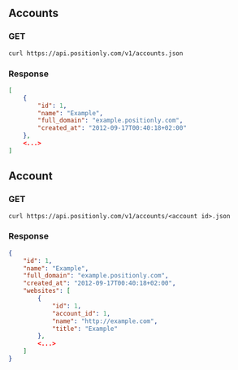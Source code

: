 ## Accounts

### GET
```shell
curl https://api.positionly.com/v1/accounts.json
```

### Response
```json
[
    {
        "id": 1,
        "name": "Example",
        "full_domain": "example.positionly.com",
        "created_at": "2012-09-17T00:40:18+02:00"
    },
    <...>
]
```

## Account

### GET
```shell
curl https://api.positionly.com/v1/accounts/<account id>.json
```

### Response
```json
{
    "id": 1,
    "name": "Example",
    "full_domain": "example.positionly.com",
    "created_at": "2012-09-17T00:40:18+02:00",
    "websites": [
        {
            "id": 1,
            "account_id": 1,
            "name": "http://example.com",
            "title": "Example"
        },
        <...>
    ]
}
```
